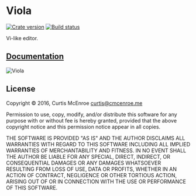 # Viola

[![Crate version][crate-badge]][crate]
[![Build status][travis-badge]][travis]

[crate]: https://crates.io/crates/viola
[travis]: https://travis-vi.org/programble/viola
[crate-badge]: https://img.shields.io/crates/v/viola.svg
[travis-badge]: https://img.shields.io/travis/programble/viola/master.svg

Vi-like editor.

## [Documentation][docs]

[docs]: https://cmcenroe.me/viola/viola

![Viola](http://i.imgur.com/uBwWw9c.png)

## License

Copyright © 2016, Curtis McEnroe <curtis@cmcenroe.me>

Permission to use, copy, modify, and/or distribute this software for any
purpose with or without fee is hereby granted, provided that the above
copyright notice and this permission notice appear in all copies.

THE SOFTWARE IS PROVIDED "AS IS" AND THE AUTHOR DISCLAIMS ALL WARRANTIES
WITH REGARD TO THIS SOFTWARE INCLUDING ALL IMPLIED WARRANTIES OF
MERCHANTABILITY AND FITNESS. IN NO EVENT SHALL THE AUTHOR BE LIABLE FOR
ANY SPECIAL, DIRECT, INDIRECT, OR CONSEQUENTIAL DAMAGES OR ANY DAMAGES
WHATSOEVER RESULTING FROM LOSS OF USE, DATA OR PROFITS, WHETHER IN AN
ACTION OF CONTRACT, NEGLIGENCE OR OTHER TORTIOUS ACTION, ARISING OUT OF
OR IN CONNECTION WITH THE USE OR PERFORMANCE OF THIS SOFTWARE.
